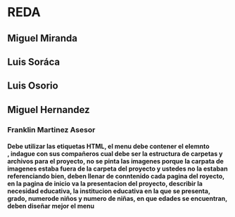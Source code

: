# REDA
## Miguel Miranda 
## Luis Soráca
## Luis Osorio
## Miguel Hernandez
### Franklin Martinez Asesor
#### Debe utilizar las etiquetas HTML, el menu debe contener el elemnto <nav></nav>, indague con sus compañeros cual debe ser la estructura de carpetas y archivos para el proyecto, no se pinta las imagenes porque la carpata de imagenes estaba fuera de la carpeta del  proyecto y ustedes no la estaban referenciando bien, deben llenar de conntenido cada pagina del royecto, en la pagina de inicio va la presentacion del proyecto, describir la necesidad educativa, la institucion educativa en la que se presenta, grado, numerode niños y numero de niñas, en que edades se encuentran, deben diseñar mejor el menu
